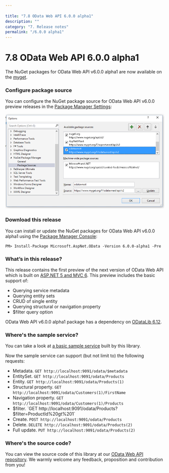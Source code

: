 ```yaml
---

title: "7.8 OData Web API 6.0.0 alpha1"
description: ""
category: "7. Release notes"
permalink: "/6.0.0 alpha1"
---
```

# 7.8 OData Web API 6.0.0 alpha1

The NuGet packages for OData Web API v6.0.0 alpha1 are now available on the [myget](https://www.myget.org/F/odatavnext/api/v2).

### Configure package source
You can configure the NuGet package source for OData Web API v6.0.0 preview releases in the [Package Manager Settings](http://docs.nuget.org/Consume/Package-Manager-Dialog):

![](../assets/07-06-package-src.png)

### Download this release
You can install or update the NuGet packages for OData Web API v6.0.0 alpha1 using the [Package Manager Console](http://docs.nuget.org/docs/start-here/using-the-package-manager-console):

```
PM> Install-Package Microsoft.AspNet.OData -Version 6.0.0-alpha1 -Pre
```

### What’s in this release?
This release contains the first preview of the next version of OData Web API which is built on [ASP.NET 5 and MVC 6](http://www.asp.net/vnext). This preview includes the basic support of:

 - Querying service metadata
 - Querying entity sets
 - CRUD of single entity
 - Querying structural or navigation property
 - $filter query option
 
OData Web API v6.0.0 alpha1 package has a dependency on [ODataLib 6.12](https://www.nuget.org/packages/Microsoft.OData.Core/6.12.0).

### Where's the sample service?
You can take a look at [a basic sample service](https://github.com/OData/WebApi/tree/v6.0.0-alpha1/vNext/samples/ODataSample.Web) built by this library.

Now the sample service can support (but not limit to) the following requests:

 - Metadata. `GET http://localhost:9091/odata/$metadata`
 - EntitySet. `GET http://localhost:9091/odata/Products`
 - Entity. `GET http://localhost:9091/odata/Products(1)`
 - Structural property. `GET http://localhost:9091/odata/Customers(1)/FirstName`
 - Navigation property. `GET http://localhost:9091/odata/Customers(1)/Products`
 - $filter. `GET http://localhost:9091/odata/Products?$filter=ProductId%20gt%201`
 - Create. `POST http://localhost:9091/odata/Products`
 - Delete. `DELETE http://localhost:9091/odata/Products(2)`
 - Full update. `PUT http://localhost:9091/odata/Products(2)`

### Where's the source code?
You can view the source code of this library at our [OData Web API repository](https://github.com/OData/WebApi/tree/v6.0.0-alpha1/vNext). We warmly welcome any feedback, proposition and contribution from you!
